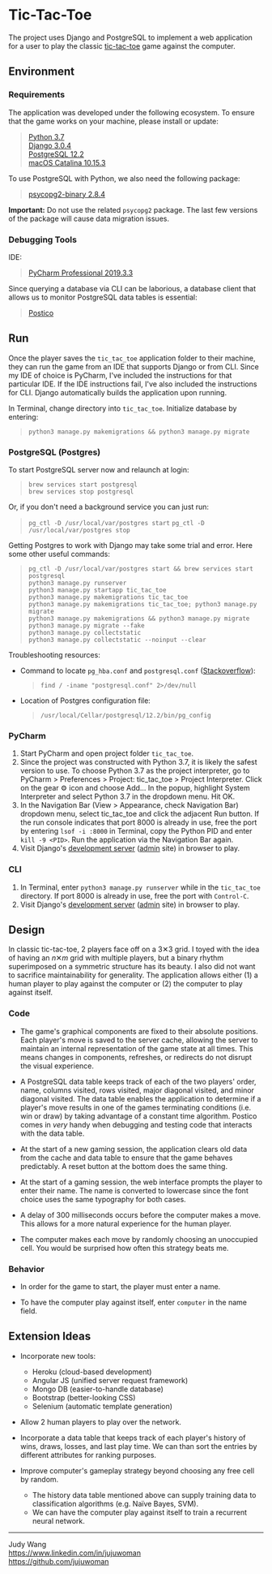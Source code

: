 # Tic-Tac-Toe
The project uses Django and PostgreSQL to implement a web application for a user to play the classic [tic-tac-toe](https://en.wikipedia.org/wiki/Tic-tac-toe) game against the computer.


## Environment
### Requirements
The application was developed under the following ecosystem. To ensure that the game works on your machine, please install or update:
> [Python 3.7](https://www.python.org/downloads/)   
> [Django 3.0.4](https://www.djangoproject.com/download/)    
> [PostgreSQL 12.2](https://www.postgresql.org/download/)  
> [macOS Catalina 10.15.3](https://www.apple.com/macos/catalina/)

To use PostgreSQL with Python, we also need the following package:
> [psycopg2-binary 2.8.4](https://pypi.org/project/psycopg2-binary/)  

**Important:** Do not use the related `psycopg2` package. The last few versions of the package will cause data migration issues.


### Debugging Tools
IDE:
> [PyCharm Professional 2019.3.3](https://www.jetbrains.com/pycharm/download/#section=mac)  

Since querying a database via CLI can be laborious, a  database client that allows us to monitor PostgreSQL data tables is essential:
> [Postico](https://eggerapps.at/postico/)


## Run
Once the player saves the `tic_tac_toe` application folder to their machine, they can run the game from an IDE that supports Django or from CLI. Since my IDE of choice is PyCharm, I've included the instructions for that particular IDE. If the IDE instructions fail, I've also included the instructions for CLI. Django automatically builds the application upon running. 

In Terminal, change directory into `tic_tac_toe`. Initialize database by entering:
> `python3 manage.py makemigrations && python3 manage.py migrate`

### PostgreSQL (Postgres)
To start PostgreSQL server now and relaunch at login:
> `brew services start postgresql`  
> `brew services stop postgresql`   

Or, if you don't need a background service you can just run:
> `pg_ctl -D /usr/local/var/postgres start` 
> `pg_ctl -D /usr/local/var/postgres stop`

Getting Postgres to work with Django may take some trial and error. Here some other useful commands:
> `pg_ctl -D /usr/local/var/postgres start && brew services start postgresql`  
> `python3 manage.py runserver`   
> `python3 manage.py startapp tic_tac_toe`  
> `python3 manage.py makemigrations tic_tac_toe`   
> `python3 manage.py makemigrations tic_tac_toe; python3 manage.py migrate`   
> `python3 manage.py makemigrations && python3 manage.py migrate`  
> `python3 manage.py migrate --fake`   
> `python3 manage.py collectstatic`   
> `python3 manage.py collectstatic --noinput --clear`   

Troubleshooting resources:
* Command to locate `pg_hba.conf` and `postgresql.conf` ([Stackoverflow](https://stackoverflow.com/questions/33015471/cannot-find-pg-hba-conf-and-postgreql-conf-file-on-os-x)):
    > `find / -iname "postgresql.conf" 2>/dev/null` 
* Location of Postgres configuration file:
    > `/usr/local/Cellar/postgresql/12.2/bin/pg_config`

### PyCharm
1. Start PyCharm and open project folder `tic_tac_toe`.
2. Since the project was constructed with Python 3.7, it is likely the safest version to use. To choose Python 3.7 as the project interpreter, go to PyCharm > Preferences > Project: tic_tac_toe > Project Interpreter. Click on the gear ⚙ icon and choose Add... In the popup, highlight System Interpreter and select Python 3.7 in the dropdown menu. Hit OK. 
3. In the Navigation Bar (View > Appearance, check Navigation Bar) dropdown menu, select tic_tac_toe and click the adjacent Run button. If the run console indicates that port 8000 is already in use, free the port by entering `lsof -i :8000` in Terminal, copy the Python PID and enter `kill -9 <PID>`. Run the application via the Navigation Bar again.
6. Visit Django's [development server](http://127.0.0.1:8000) ([admin](http://127.0.0.1:8000/admin/) site) in browser to play.

### CLI
1. In Terminal, enter `python3 manage.py runserver` while in the `tic_tac_toe` directory. If port 8000 is already in use, free the port with `Control-C`.
4. Visit Django's [development server](http://127.0.0.1:8000) ([admin](http://127.0.0.1:8000/admin/) site) in browser to play.


## Design
In classic tic-tac-toe, 2 players face off on a 3✕3 grid. I toyed with the idea of having an _n_✕_m_ grid with multiple players, but a binary rhythm superimposed on a symmetric structure has its beauty. I also did not want to sacrifice maintainability for generality. The application allows either (1) a human player to play against the computer or (2) the computer to play against itself.

### Code
- The game's graphical components are fixed to their absolute positions. Each player's move is saved to the server cache, allowing the server to maintain an internal representation of the game state at all times. This means changes in components, refreshes, or redirects do not disrupt the visual experience.

- A PostgreSQL data table keeps track of each of the two players' order, name, columns visited, rows visited, major diagonal visited, and minor diagonal visited. The data table enables the application to determine if a player's move results in one of the games terminating conditions (i.e. win or draw) by taking advantage of a constant time algorithm. Postico comes in _very_ handy when debugging and testing code that interacts with the data table.

- At the start of a new gaming session, the application clears old data from the cache and data table to ensure that the game behaves predictably. A reset button at the bottom does the same thing.

- At the start of a gaming session, the web interface prompts the player to enter their name. The name is converted to lowercase since the font choice uses the same typography for both cases.

- A delay of 300 milliseconds occurs before the computer makes a move. This allows for a more natural experience for the human player. 

- The computer makes each move by randomly choosing an unoccupied cell. You would be surprised how often this strategy beats me.

### Behavior
- In order for the game to start, the player must enter a name.

- To have the computer play against itself, enter `computer` in the name field. 


## Extension Ideas
- Incorporate new tools:
    * Heroku (cloud-based development)
    * Angular JS (unified server request framework)  
    * Mongo DB (easier-to-handle database)  
    * Bootstrap (better-looking CSS)  
    * Selenium (automatic template generation)  

    
- Allow 2 human players to play over the network.

- Incorporate a data table that keeps track of each player's history of wins, draws, losses, and last play time. We can than sort the entries by different attributes for ranking purposes.

- Improve computer's gameplay strategy beyond choosing any free cell by random.
    - The history data table mentioned above can supply training data to classification algorithms (e.g. Naïve Bayes, SVM).
    - We can have the computer play against itself to train a recurrent neural network.


---
Judy Wang   
https://www.linkedin.com/in/jujuwoman  
https://github.com/jujuwoman


